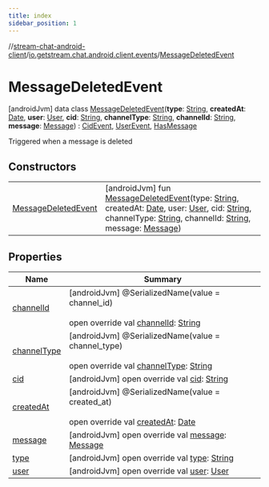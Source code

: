 ```yaml
---
title: index
sidebar_position: 1
---
```

//[stream-chat-android-client](../../../index.md)/[io.getstream.chat.android.client.events](../index.md)/[MessageDeletedEvent](index.md)



# MessageDeletedEvent  
 [androidJvm] data class [MessageDeletedEvent](index.md)(**type**: [String](https://kotlinlang.org/api/latest/jvm/stdlib/kotlin/-string/index.html), **createdAt**: [Date](https://developer.android.com/reference/kotlin/java/util/Date.html), **user**: [User](../../io.getstream.chat.android.client.models/User/index.md), **cid**: [String](https://kotlinlang.org/api/latest/jvm/stdlib/kotlin/-string/index.html), **channelType**: [String](https://kotlinlang.org/api/latest/jvm/stdlib/kotlin/-string/index.html), **channelId**: [String](https://kotlinlang.org/api/latest/jvm/stdlib/kotlin/-string/index.html), **message**: [Message](../../io.getstream.chat.android.client.models/Message/index.md)) : [CidEvent](../CidEvent/index.md), [UserEvent](../UserEvent/index.md), [HasMessage](../HasMessage/index.md)

Triggered when a message is deleted

   


## Constructors  
  
| | |
|---|---|
| <a name="io.getstream.chat.android.client.events/MessageDeletedEvent/MessageDeletedEvent/#kotlin.String#java.util.Date#io.getstream.chat.android.client.models.User#kotlin.String#kotlin.String#kotlin.String#io.getstream.chat.android.client.models.Message/PointingToDeclaration/"></a>[MessageDeletedEvent](MessageDeletedEvent.md)| <a name="io.getstream.chat.android.client.events/MessageDeletedEvent/MessageDeletedEvent/#kotlin.String#java.util.Date#io.getstream.chat.android.client.models.User#kotlin.String#kotlin.String#kotlin.String#io.getstream.chat.android.client.models.Message/PointingToDeclaration/"></a> [androidJvm] fun [MessageDeletedEvent](MessageDeletedEvent.md)(type: [String](https://kotlinlang.org/api/latest/jvm/stdlib/kotlin/-string/index.html), createdAt: [Date](https://developer.android.com/reference/kotlin/java/util/Date.html), user: [User](../../io.getstream.chat.android.client.models/User/index.md), cid: [String](https://kotlinlang.org/api/latest/jvm/stdlib/kotlin/-string/index.html), channelType: [String](https://kotlinlang.org/api/latest/jvm/stdlib/kotlin/-string/index.html), channelId: [String](https://kotlinlang.org/api/latest/jvm/stdlib/kotlin/-string/index.html), message: [Message](../../io.getstream.chat.android.client.models/Message/index.md))   <br/>|


## Properties  
  
|  Name |  Summary | 
|---|---|
| <a name="io.getstream.chat.android.client.events/MessageDeletedEvent/channelId/#/PointingToDeclaration/"></a>[channelId](channelId.md)| <a name="io.getstream.chat.android.client.events/MessageDeletedEvent/channelId/#/PointingToDeclaration/"></a> [androidJvm] @SerializedName(value = channel_id)  <br/>  <br/>open override val [channelId](channelId.md): [String](https://kotlinlang.org/api/latest/jvm/stdlib/kotlin/-string/index.html)   <br/>|
| <a name="io.getstream.chat.android.client.events/MessageDeletedEvent/channelType/#/PointingToDeclaration/"></a>[channelType](channelType.md)| <a name="io.getstream.chat.android.client.events/MessageDeletedEvent/channelType/#/PointingToDeclaration/"></a> [androidJvm] @SerializedName(value = channel_type)  <br/>  <br/>open override val [channelType](channelType.md): [String](https://kotlinlang.org/api/latest/jvm/stdlib/kotlin/-string/index.html)   <br/>|
| <a name="io.getstream.chat.android.client.events/MessageDeletedEvent/cid/#/PointingToDeclaration/"></a>[cid](cid.md)| <a name="io.getstream.chat.android.client.events/MessageDeletedEvent/cid/#/PointingToDeclaration/"></a> [androidJvm] open override val [cid](cid.md): [String](https://kotlinlang.org/api/latest/jvm/stdlib/kotlin/-string/index.html)   <br/>|
| <a name="io.getstream.chat.android.client.events/MessageDeletedEvent/createdAt/#/PointingToDeclaration/"></a>[createdAt](createdAt.md)| <a name="io.getstream.chat.android.client.events/MessageDeletedEvent/createdAt/#/PointingToDeclaration/"></a> [androidJvm] @SerializedName(value = created_at)  <br/>  <br/>open override val [createdAt](createdAt.md): [Date](https://developer.android.com/reference/kotlin/java/util/Date.html)   <br/>|
| <a name="io.getstream.chat.android.client.events/MessageDeletedEvent/message/#/PointingToDeclaration/"></a>[message](message.md)| <a name="io.getstream.chat.android.client.events/MessageDeletedEvent/message/#/PointingToDeclaration/"></a> [androidJvm] open override val [message](message.md): [Message](../../io.getstream.chat.android.client.models/Message/index.md)   <br/>|
| <a name="io.getstream.chat.android.client.events/MessageDeletedEvent/type/#/PointingToDeclaration/"></a>[type](type.md)| <a name="io.getstream.chat.android.client.events/MessageDeletedEvent/type/#/PointingToDeclaration/"></a> [androidJvm] open override val [type](type.md): [String](https://kotlinlang.org/api/latest/jvm/stdlib/kotlin/-string/index.html)   <br/>|
| <a name="io.getstream.chat.android.client.events/MessageDeletedEvent/user/#/PointingToDeclaration/"></a>[user](user.md)| <a name="io.getstream.chat.android.client.events/MessageDeletedEvent/user/#/PointingToDeclaration/"></a> [androidJvm] open override val [user](user.md): [User](../../io.getstream.chat.android.client.models/User/index.md)   <br/>|

